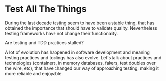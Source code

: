 # Test All The Things  

During the last decade testing seem to have been a stable thing, that has obtained the importance that should have to validate quality. Nevertheless testing frameworks have not change their functionality. 

Are testing and TDD practices stalled?

A lot of evolution has happened in software development and meaning testing practices and toolings has also evolve. Let's talk about practices and technologies (containers, in memory databases, fakers, test doubles over the wire, etc), that have changed our way of approaching testing, making it more reliable and enjoyable.
